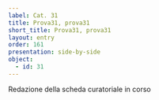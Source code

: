 ```yaml
---
label: Cat. 31
title: Prova31, prova31
short_title: Prova31, prova31
layout: entry
order: 161
presentation: side-by-side
object:
  - id: 31
---
```


Redazione della scheda curatoriale in corso
